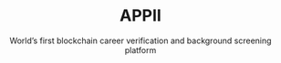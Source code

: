 ---
layout: project

title: APPII
subtitle: World’s first blockchain career verification and background screening platform
industry: Legal
deliverables: Blockchain-based authorised signatory list

summary: APPII is an online verification, career management, and recruitment platform.

challenge: 
    <p class="body--bold">Verification of educational and work experience is an expensive and time-consuming process for employers and recruiters. The recruitment sector relies on multiple verifications across organisations and intermediaries to check the claims an individual makes about their education and employment.</p>
    <p>The existing process requires the repeated acquisition of the same pieces of data. The failure to do these checks leads to time and expense incurred when the experience of the new hire is discovered to be fraudulent. There is also legal and operational risk where the qualifications are related to health and safety, or compliance.</p>
    <p>APPII wanted to change the cross-referencing process by providing control of the process to the candidate, enabling quicker and cheaper checks. APPII ensures that the authentication of a candidate’s experience is a one time event, with the record of the verification stored securely and permanently for any person or organisation that requests access to view it.</p>

delivery:
    <p>Applied Blockchain and APPII designed a platform underpinned by blockchain and digital signatures as a way to create a single immutable record of an individual’s experience.</p>
    <p>Applied Blockchain led the solution design and advisory for the technical architecture of APPII, developing a Smart Contract data store for each user with controls over third party access to that data. Educational institutions and employers that participate in the network are able to verify a user’s experience with a digital signature that is stored against their record on the blockchain. This also eliminates the need for ‘double handling’ and processing by multiple verification providers.</p>

delivery-text:
    <p>The backend development of the application included developing functionality to integrate Know Your Customer (KYC) providers for verification, issuing and storing digital signatures, biometrics, and integrating Applied Blockchain’s ‘Privacy’ component to ensure compliance with data protection and privacy standards.</p>
    <p>The front end of APPII included a process of user research (for applicants, companies and education institutions), design and development for each of the user groups. A web and mobile version was developed with an intuitive user experience for the ID verification process and storage; and management of digital keys for educational institutions and employers to attest to a user’s experience.</p>

results:
    Applied Blockchain worked with APPII from the research and design phase through to the release of a production grade platform for developing its career verification platform – which you can download via the Google Play and Apple Store.

results-subtitle: 
    All applicants on APPII are verified, making manual referencing a thing of the past

results-content:
    <div class="results__item image-inline__item col--lg2 col--md4 col--6">
        <img src="/resources/images/icons/project/appii/icon-integrity.svg" alt="" class="results__image image-inline__image">
        <p>Data integrity</p>
    </div>
    <div class="results__item image-inline__item col--lg2 col--md4 col--6">
        <img src="/resources/images/icons/project/appii/icon-no-third-party.svg" alt="" class="results__image image-inline__image">
        <p>No third-party authentication process</p>
    </div>
    <div class="results__item image-inline__item col--lg2 col--md4 col--6">
        <img src="/resources/images/icons/project/appii/icon-permission.svg" alt="" class="results__image image-inline__image">
        <p>Permissioned for users to view and update data</p>
    </div>
    <div class="results__item image-inline__item col--lg2 col--md4 col--6">
        <img src="/resources/images/icons/project/appii/icon-reduction.svg" alt="" class="results__image image-inline__image">
        <p>Cost reduction</p>
    </div>
    <div class="results__item image-inline__item col--lg2 col--md4 col--6">
        <img src="/resources/images/icons/project/appii/icon-ux.svg" alt="" class="results__image image-inline__image">
        <p>Brilliant UX</p>
    </div>
    <div class="results__item image-inline__item col--lg2 col--md4 col--6">
        <img src="/resources/images/icons/project/appii/icon-thumb.svg" alt="" class="results__image image-inline__image">
        <p>Biometric verification</p>
    </div>

testimonial-id: gary-mckay
testimonial-quote: Adi and the team at Applied Blockchain have been instrumental in bringing our idea to life. The team delivered an outstanding platform and continue to deliver innovative features that will hopefully lead the way in assisting employers find pre-verified talent, and for talent to increase their employability.
testimonial-name: Gary McKay
testimonial-job: Managing Director, APPII
---